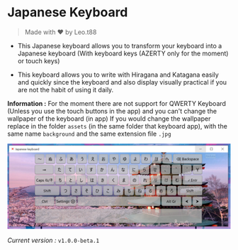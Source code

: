 # Japanese Keyboard
> Made with ❤ by Leo.t88

- This Japanese keyboard allows you to transform your keyboard into a Japanese keyboard (With keyboard keys (AZERTY only for the moment) or touch keys)

- This keyboard allows you to write with Hiragana and Katagana easily and quickly since the keyboard and also display visually practical if you are not the habit of using it daily.

**Information :**
For the moment there are not support for QWERTY Keyboard (Unless you use the touch buttons in the app) and you can't change the wallpaper of the keyboard (in app)
If you would change the wallpaper replace in the folder ``assets`` (in the same folder that keyboard app), with the same name ``background`` and the same extension file ``.jpg``

<img src="./screen.png">

*Current version :* ``v1.0.0-beta.1``
